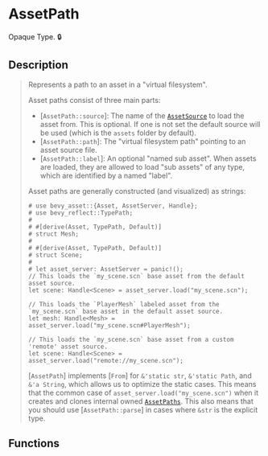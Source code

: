 # AssetPath

Opaque Type\. 🔒

## Description

>  Represents a path to an asset in a "virtual filesystem".
> 
>  Asset paths consist of three main parts:
>  * [`AssetPath::source`]: The name of the [`AssetSource`](crate::io::AssetSource) to load the asset from.
>      This is optional. If one is not set the default source will be used (which is the `assets` folder by default).
>  * [`AssetPath::path`]: The "virtual filesystem path" pointing to an asset source file.
>  * [`AssetPath::label`]: An optional "named sub asset". When assets are loaded, they are
>      allowed to load "sub assets" of any type, which are identified by a named "label".
> 
>  Asset paths are generally constructed (and visualized) as strings:
> 
>  ```no_run
>  # use bevy_asset::{Asset, AssetServer, Handle};
>  # use bevy_reflect::TypePath;
>  #
>  # #[derive(Asset, TypePath, Default)]
>  # struct Mesh;
>  #
>  # #[derive(Asset, TypePath, Default)]
>  # struct Scene;
>  #
>  # let asset_server: AssetServer = panic!();
>  // This loads the `my_scene.scn` base asset from the default asset source.
>  let scene: Handle<Scene> = asset_server.load("my_scene.scn");
> 
>  // This loads the `PlayerMesh` labeled asset from the `my_scene.scn` base asset in the default asset source.
>  let mesh: Handle<Mesh> = asset_server.load("my_scene.scn#PlayerMesh");
> 
>  // This loads the `my_scene.scn` base asset from a custom 'remote' asset source.
>  let scene: Handle<Scene> = asset_server.load("remote://my_scene.scn");
>  ```
> 
>  [`AssetPath`] implements [`From`] for `&'static str`, `&'static Path`, and `&'a String`,
>  which allows us to optimize the static cases.
>  This means that the common case of `asset_server.load("my_scene.scn")` when it creates and
>  clones internal owned [`AssetPaths`](AssetPath).
>  This also means that you should use [`AssetPath::parse`] in cases where `&str` is the explicit type.

## Functions

